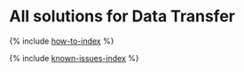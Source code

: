 # All solutions for Data Transfer

{% include [how-to-index](how-to/index.md) %}

{% include [known-issues-index](known-issues/index.md) %}
